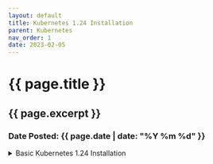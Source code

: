 ```yaml
---
layout: default
title: Kubernetes 1.24 Installation
parent: Kubernetes
nav_order: 1
date: 2023-02-05
---
```

<h1>{{ page.title }}</h1>
<h2>{{ page.excerpt }}</h2>
<h3>Date Posted: {{ page.date | date: "%Y %m %d" }}</h3>

<details>
<summary>Basic Kubernetes 1.24 Installation</summary>
{% highlight bash %}
# Install Packages
# Containerd is needed
# Before installing containerd load configuration files
# Disable swap
# Install dependency packages (apt-transport-https, curl,ca-certifcate, gnupg,  lsb-release)
# Install kubeadm, kubectl, kubelet
# Initialize the Cluster
Sudo kubeadm init --pod-network-cidr 1927.168.0.0/16 --kubernetes-version 1.23.0
# Kubeconfig
# Network Add On
# Calico, vpc, etc.
# Join worker nodes
# Sudo kubeadm join 

# Upgrading kubeadm refernce: https://kubernetes.io/docs/tasks/administer-cluster/kubeadm/kubeadm-upgrade/
# Upgrade the control plane
# Check the version
# Drain the control plane node
kubectl drain node-name --ignore-daemonsets
# Upgrade kubectl kubelet
		
# Uncordon the node
# Upgrade the worker node
# Upgrade kubeadm
# $ sudo kubeadm upgrade node
# Upgrade kubelet and kubectl
# Restart the service

# https://kubernetes.io/docs/tasks/administer-cluster/configure-upgrade-etcd/#backing-up-an-etcd-cluster
# Download etcd
# Run etcd
# etcd --listen-client-urls=http://$IP1:2379,http://$IP2:2379,http://$IP3:2379,http://$IP4:2379,http://$IP5:2379 --advertise-client-urls=http://$IP1:2379,http://$IP2:2379,http://$IP3:2379,http://$IP4:2379,http://$IP5:2379
# List etcd serveres
# ETCDCTL_API=3 etcdctl --endpoints 10.2.0.9:2379 \
  --cert=/etc/kubernetes/pki/etcd/server.crt \
  --key=/etc/kubernetes/pki/etcd/server.key \
  --cacert=/etc/kubernetes/pki/etcd/ca.crt \
  member list
# Backup etcd
# ETCDCTL_API=3etcdctl --endpoints $ENDPOINT snapshot save snapshotdb



## Worker Nodes
## From https://kubernetes.io/docs/setup/production-environment/container-runtimes/
# containerd preinstall configuration
cat <<EOF | sudo tee /etc/modules-load.d/containerd.conf
overlay
br_netfilter
EOF

sudo modprobe overlay
sudo modprobe br_netfilter

# Setup required sysctl params, these persist across reboots.
cat <<EOF | sudo tee /etc/sysctl.d/99-kubernetes-cri.conf
net.bridge.bridge-nf-call-iptables  = 1
net.ipv4.ip_forward                 = 1
net.bridge.bridge-nf-call-ip6tables = 1
EOF

# Apply sysctl params without reboot
sudo sysctl --system

# Install containerd
## Set up the repository
### Install packages to allow apt to use a repository over HTTPS
sudo apt-get update
sudo apt-get install -y \
    apt-transport-https \
    ca-certificates \
    curl \
    gnupg \
    lsb-release

OR 

Sudo apt-get update && sudo apt-get install -y containerd

## Add Docker’s official GPG key
curl -fsSL https://download.docker.com/linux/ubuntu/gpg | sudo gpg --dearmor -o /usr/share/keyrings/docker-archive-keyring.gpg

## Add Docker apt repository.
echo \
  "deb [arch=amd64 signed-by=/usr/share/keyrings/docker-archive-keyring.gpg] https://download.docker.com/linux/ubuntu \
  $(lsb_release -cs) stable" | sudo tee /etc/apt/sources.list.d/docker.list > /dev/null

## Install packages
sudo apt-get update
sudo apt-get install -y \
  containerd.io

# Configure containerd
sudo mkdir -p /etc/containerd
containerd config default | sudo tee /etc/containerd/config.toml

# Restart containerd
sudo systemctl restart containerd

Resource: https://kubernetes.io/docs/setup/production-environment/tools/kubeadm/install-kubeadm/

# Update the package
sudo apt-get update
# install needed packages
sudo apt-get install -y apt-transport-https ca-certificates curl
sudo curl -fsSLo /usr/share/keyrings/kubernetes-archive-keyring.gpg https://packages.cloud.google.com/apt/doc/apt-key.gpg
echo "deb [signed-by=/usr/share/keyrings/kubernetes-archive-keyring.gpg] https://apt.kubernetes.io/ kubernetes-xenial main" | sudo tee /etc/apt/sources.list.d/kubernetes.list
sudo apt-get update
# Install kubelet, kubelet, and kubeadm
sudo apt-get install -y kubelet=1.20.7-00 kubeadm=1.20.7-00 kubectl=1.20.7-00
# stop automatic update for kubernetes packages
sudo apt-mark hold kubelet kubeadm kubectl

Resource: https://kubernetes.io/docs/setup/production-environment/tools/kubeadm/create-cluster-kubeadm/

# Switch to Control Plane and start kubeadm
$ sudo kubeadm init --pod-network-cidr=10.244.0.0/16 --cri-socket unix:///run/containerd/containerd.sock

# copy and paste what kubeadm output says
$ sudo kubeadm join 172.16.1.11:6443 --token h8vno9.7eroqaei7v1isdpn \
    --discovery-token-ca-cert-hash sha256:44f1def2a041f116bc024f7e57cdc0cdcc8d8f36f0b942bdd27c7f864f645407 --cri-socket unix:///run/containerd/containerd.sock

# Configure kubectl access, add kubeconfig
mkdir -p $HOME/.kube
sudo cp -i /etc/kubernetes/admin.conf $HOME/.kube/config
sudo chown $(id -u):$(id -g) $HOME/.kube/config

# Deploy Flannel as a network plugin
kubectl apply -f https://raw.githubusercontent.com/coreos/flannel/master/Documentation/kube-flannel.yml

$ kubectl get nodes



https://github.com/alijahnas/CKA-practice-exercises/blob/CKA-v1.20/cluster-architecture-installation-configuration.md#:~:text=https%3A//kubernetes.io/docs/tasks/administer%2Dcluster/kubeadm/kubeadm%2Dupgrade/

########## Switch to Master Node #########
# Upgrade kubeadm
sudo apt-mark unhold kubeadm
sudo apt-get update && sudo apt-get install -y kubeadm=1.21.1-00
sudo apt-mark hold kubeadm

# Upgrade controlplane node
kubectl drain k8s-controlplane --ignore-daemonsets
sudo kubeadm upgrade plan
sudo kubeadm upgrade apply v1.21.1

# Update Flannel
kubectl apply -f https://raw.githubusercontent.com/coreos/flannel/master/Documentation/kube-flannel.yml

# Upgrade kubelet and kubectl
sudo apt-mark unhold kubelet kubectl
sudo apt-get update && sudo apt-get install -y kubelet=1.21.1-00 kubectl=1.21.1-00
sudo apt-mark hold kubelet kubectl
sudo systemctl daemon-reload
sudo systemctl restart kubelet

# Make master node reschedulable
kubectl uncordon k8s-controlplane

####### Swtich to Worker Node
# Upgrade kubeadm
sudo apt-mark unhold kubeadm
sudo apt-get update && sudo apt-get install -y kubeadm=1.21.1-00
sudo apt-mark hold kubeadm

# Upgrade worker node
kubectl drain k8s-node-1 --ignore-daemonsets
sudo kubeadm upgrade node

# Upgrade kubelet and kubectl
sudo apt-mark unhold kubelet kubectl
sudo apt-get update && sudo apt-get install -y kubelet=1.21.1-00 kubectl=1.21.1-00
sudo apt-mark hold kubelet kubectl
sudo systemctl daemon-reload
sudo systemctl restart kubelet

# Make worker node reschedulable
kubectl uncordon k8s-node-1

# Hold kubernetes from upgrading
sudo apt-mark hold kubeadm kubelet kubectl

# Upgrade node
kubectl drain k8s-node-1 --ignore-daemonsets
sudo apt update && sudo apt upgrade -y # Be careful about container runtime (e.g., docker) upgrade.

# Reboot node if necessary
sudo reboot

# Make worker node reschedulable
kubectl uncordon k8s-node-1



https://kubernetes.io/docs/tasks/administer-cluster/configure-upgrade-etcd/#backing-up-an-etcd-cluster

## Check the version
$ kubectl exec-it -n kube-system etcd-k8s-controlplane -- etcd --version
etcd Version: 3.4.13
Git SHA: ae9734ed2
Go Version: go1.12.17
Go OS/Arch: linux/amd64

##  Download etcd client
wget https://github.com/etcd-io/etcd/releases/download/v3.4.13/etcd-v3.4.13-linux-amd64.tar.gz
tar xzvf etcd-v3.4.13-linux-amd64.tar.gz
sudo mv etcd-v3.4.13-linux-amd64/etcdctl /usr/local/bin

## save etcd snapshot
sudo ETCDCTL_API=3 etcdctl snapshot save --endpoints 172.16.1.11:2379 snapshot.db --cacert /etc/kubernetes/pki/etcd/server.crt --cert /etc/kubernetes/pki/etcd/ca.crt --key /etc/kubernetes/pki/etcd/ca.key

# View the snapshot
ETCDCTL_API=3 sudo etcdctl --write-out=table snapshot status snapshot.db 
+----------+----------+------------+------------+
|   HASH   | REVISION | TOTAL KEYS | TOTAL SIZE |
+----------+----------+------------+------------+
| 4056f9fc |    18821 |        809 |     4.1 MB |
+----------+----------+------------+------------+

{% endhighlight %}
</details>